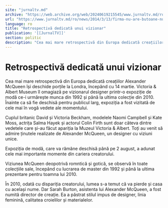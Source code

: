 ```yaml
---
site: "jurnaltv.md"
archive: "https://web.archive.org/web/20240619215545/www.jurnaltv.md/ro/news/2014/3/13/firma-nu-are-butoane-nu-confunda-10008091/"
url: "https://www.jurnaltv.md/ro/news/2014/3/13/firma-nu-are-butoane-nu-confunda-10008091/"
language: ro
title: "Retrospectivă dedicată unui vizionar"
publication: '[[JurnalTV]]'
section: politic
description: "Cea mai mare retrospectivă din Europa dedicată creațiilor Alexander McQueen &icirc;și deschide porțile la Londra, &icirc;ncep&acirc;nd cu 14 martie...."
---
```


# Retrospectivă dedicată unui vizionar

Cea mai mare retrospectivă din Europa dedicată creațiilor Alexander McQueen își deschide porțile la Londra, începând cu 14 martie. Victoria & Albert Museum îl omagiază pe vizionarul designer printr-o expoziție de modă ce-i urmărește munca din 1992 și până la ultima colecție din 2010. Înainte ca să fie deschisă pentru publicul larg, expoziția a fost vizitată de cele mai în vogă vedete ale momentului.

Cuplul britanic David și Victoria Beckham, modelele Naomi Campbell și Kate Moss, actrița Salma Hayek și actorul Colin Firth sunt doar câteva dintre vedetele care și-au făcut apariția la Muzeul Victoria & Albert. Toți au venit să admire ținutele realizate de Alexander McQueen, un designer cu viziuni unice.

Expoziția de modă, care va rămâne deschisă până pe 2 august, a adunat cele mai importante momente din cariera creatorului.

Viziunea McQueen deopotrivă romntică și gotică, se observă în toate colecțiile sale, începând cu lucrarea de master din 1992 și până la ultima prezentare pentru toamna lui 2010.

În 2010, odată cu dispariția creatorului, lumea s-a temut că va pierde și casa cu același nume. Dar Sarah Burton, asistenta lui Alexander McQueen, a fost numită director de creație. Ea a păstrat stilul impus de designer, linia feminină, calitatea croielilor și materialelor.
